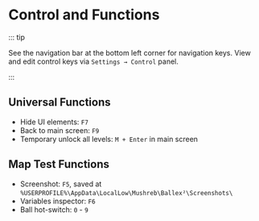 # Control and Functions

::: tip

See the navigation bar at the bottom left corner for navigation keys.
View and edit control keys via `Settings → Control` panel.

:::

## Universal Functions

- Hide UI elements: `F7`
- Back to main screen: `F9`
- Temporary unlock all levels: `M + Enter` in main screen

## Map Test Functions

- Screenshot: `F5`, saved at `%USERPROFILE%\AppData\LocalLow\Mushreb\Ballex²\Screenshots\`
- Variables inspector: `F6`
- Ball hot-switch: `0` - `9`
